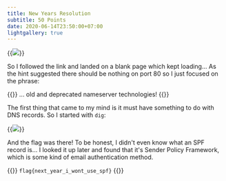 ```yaml
---
title: New Years Resolution
subtitle: 50 Points
date: 2020-06-14T23:50:00+07:00
lightgallery: true
---
```


{{<image src="images/brief.png" caption="Brief">}}

So I followed the link and landed on a blank page which kept loading... As the hint suggested there should be nothing on port 80 so I just focused on the phrase:

{{<admonition quote>}}
... old and deprecated nameserver technologies!
{{</admonition>}}

The first thing that came to my mind is it must have something to do with DNS records. So I started with `dig`:

{{<image src="images/dig.png" caption="`dig` output">}}

And the flag was there! To be honest, I didn't even know what an SPF record is... I looked it up later and found that it's Sender Policy Framework, which is some kind of email authentication method.

{{<admonition success Flag>}}
`flag{next_year_i_wont_use_spf}`
{{</admonition>}}
